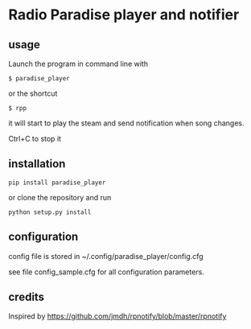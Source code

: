 # Radio Paradise player and notifier

## usage

Launch the program in command line with

```$ paradise_player```

or the shortcut

```$ rpp```

it will start to play the steam and send notification when song changes.


Ctrl+C to stop it

## installation

```pip install paradise_player```

or clone the repository and run

```python setup.py install```

## configuration

config file is stored in ~/.config/paradise_player/config.cfg

see file config_sample.cfg for all configuration parameters.

## credits

Inspired by https://github.com/jmdh/rpnotify/blob/master/rpnotify
